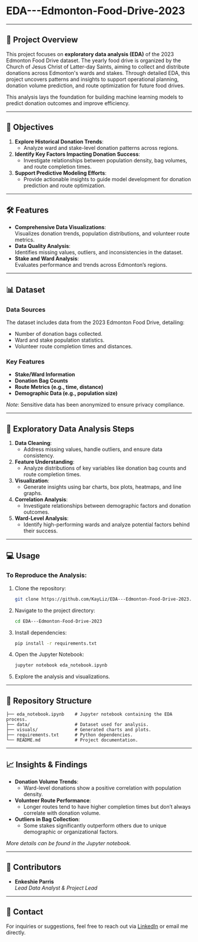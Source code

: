 # EDA---Edmonton-Food-Drive-2023
---

## 📌 Project Overview  
This project focuses on **exploratory data analysis (EDA)** of the 2023 Edmonton Food Drive dataset. The yearly food drive is organized by the Church of Jesus Christ of Latter-day Saints, aiming to collect and distribute donations across Edmonton's wards and stakes. Through detailed EDA, this project uncovers patterns and insights to support operational planning, donation volume prediction, and route optimization for future food drives.  

This analysis lays the foundation for building machine learning models to predict donation outcomes and improve efficiency.  

---

## 🎯 Objectives  
1. **Explore Historical Donation Trends**:  
   - Analyze ward and stake-level donation patterns across regions.  
2. **Identify Key Factors Impacting Donation Success**:  
   - Investigate relationships between population density, bag volumes, and route completion times.  
3. **Support Predictive Modeling Efforts**:  
   - Provide actionable insights to guide model development for donation prediction and route optimization.  

---

## 🛠️ Features  
- **Comprehensive Data Visualizations**:  
  Visualizes donation trends, population distributions, and volunteer route metrics.  
- **Data Quality Analysis**:  
  Identifies missing values, outliers, and inconsistencies in the dataset.  
- **Stake and Ward Analysis**:  
  Evaluates performance and trends across Edmonton’s regions.  

---

## 📊 Dataset  
### Data Sources  
The dataset includes data from the 2023 Edmonton Food Drive, detailing:  
- Number of donation bags collected.  
- Ward and stake population statistics.  
- Volunteer route completion times and distances.  

### Key Features  
- **Stake/Ward Information**  
- **Donation Bag Counts**  
- **Route Metrics (e.g., time, distance)**  
- **Demographic Data (e.g., population size)**  

*Note*: Sensitive data has been anonymized to ensure privacy compliance.  

---

## 🚀 Exploratory Data Analysis Steps  
1. **Data Cleaning**:  
   - Address missing values, handle outliers, and ensure data consistency.  
2. **Feature Understanding**:  
   - Analyze distributions of key variables like donation bag counts and route completion times.  
3. **Visualization**:  
   - Generate insights using bar charts, box plots, heatmaps, and line graphs.  
4. **Correlation Analysis**:  
   - Investigate relationships between demographic factors and donation outcomes.  
5. **Ward-Level Analysis**:  
   - Identify high-performing wards and analyze potential factors behind their success.  

---

## 💻 Usage  
### To Reproduce the Analysis:  
1. Clone the repository:  
   ```bash  
   git clone https://github.com/KayLiz/EDA---Edmonton-Food-Drive-2023.git  
   ```  
2. Navigate to the project directory:  
   ```bash  
   cd EDA---Edmonton-Food-Drive-2023  
   ```  
3. Install dependencies:  
   ```bash  
   pip install -r requirements.txt  
   ```  
4. Open the Jupyter Notebook:  
   ```bash  
   jupyter notebook eda_notebook.ipynb  
   ```  
5. Explore the analysis and visualizations.  

---

## 📂 Repository Structure  
```  
├── eda_notebook.ipynb    # Jupyter notebook containing the EDA process.  
├── data/                 # Dataset used for analysis.  
├── visuals/              # Generated charts and plots.  
├── requirements.txt      # Python dependencies.  
└── README.md             # Project documentation.  
```  

---

## 📈 Insights & Findings  
- **Donation Volume Trends**:  
  - Ward-level donations show a positive correlation with population density.  
- **Volunteer Route Performance**:  
  - Longer routes tend to have higher completion times but don’t always correlate with donation volume.  
- **Outliers in Bag Collection**:  
  - Some stakes significantly outperform others due to unique demographic or organizational factors.  

*More details can be found in the Jupyter notebook.*  

---

## 👥 Contributors  
- **Enkeshie Parris**  
  *Lead Data Analyst & Project Lead*  

---

## 📧 Contact  
For inquiries or suggestions, feel free to reach out via [LinkedIn](https://www.linkedin.com) or email me directly.  
